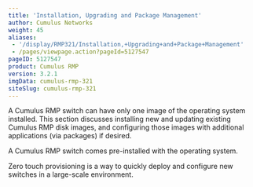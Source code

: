 ```yaml
---
title: 'Installation, Upgrading and Package Management'
author: Cumulus Networks
weight: 45
aliases:
 - '/display/RMP321/Installation,+Upgrading+and+Package+Management'
 - /pages/viewpage.action?pageId=5127547
pageID: 5127547
product: Cumulus RMP
version: 3.2.1
imgData: cumulus-rmp-321
siteSlug: cumulus-rmp-321
---
```

A Cumulus RMP switch can have only one image of the operating system
installed. This section discusses installing new and updating existing
Cumulus RMP disk images, and configuring those images with additional
applications (via packages) if desired.

A Cumulus RMP switch comes pre-installed with the operating system.

Zero touch provisioning is a way to quickly deploy and configure new
switches in a large-scale environment.

